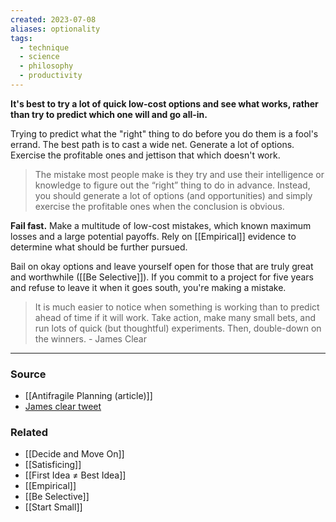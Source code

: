 ```yaml
---
created: 2023-07-08
aliases: optionality
tags:
  - technique
  - science
  - philosophy
  - productivity
---
```

**It's best to try a lot of quick low-cost options and see what works, rather than try to predict which one will and go all-in.**

Trying to predict what the "right" thing to do before you do them is a fool's errand. The best path is to cast a wide net. Generate a lot of options. Exercise the profitable ones and jettison that which doesn't work. 

> The mistake most people make is they try and use their intelligence or knowledge to figure out the “right” thing to do in advance. Instead, you should generate a lot of options (and opportunities) and simply exercise the profitable ones when the conclusion is obvious.

**Fail fast.** Make a multitude of low-cost mistakes, which known maximum losses and a large potential payoffs. Rely on [[Empirical]] evidence to determine what should be further pursued.

Bail on okay options and leave yourself open for those that are truly great and worthwhile ([[Be Selective]]). If you commit to a project for five years and refuse to leave it when it goes south, you're making a mistake.

> It is much easier to notice when something is working than to predict ahead of time if it will work. Take action, make many small bets, and run lots of quick (but thoughtful) experiments. Then, double-down on the winners. - James Clear
> 

---
### Source
- [[Antifragile Planning (article)]]
- [James clear tweet](https://twitter.com/jamesclear/status/1171470981283450880)

### Related
- [[Decide and Move On]] 
- [[Satisficing]] 
- [[First Idea ≠ Best Idea]] 
- [[Empirical]]
- [[Be Selective]]
- [[Start Small]]